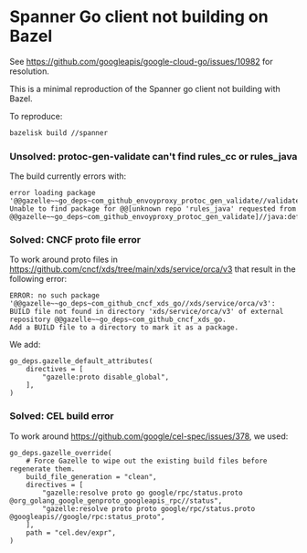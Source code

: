 # Spanner Go client not building on Bazel

See https://github.com/googleapis/google-cloud-go/issues/10982 for resolution.

This is a minimal reproduction of the Spanner go client not building with Bazel.

To reproduce:

```sh
bazelisk build //spanner
```

### Unsolved: protoc-gen-validate can't find rules_cc or rules_java

The build currently errors with:

```
error loading package '@@gazelle~~go_deps~com_github_envoyproxy_protoc_gen_validate//validate':
Unable to find package for @@[unknown repo 'rules_java' requested from @@gazelle~~go_deps~com_github_envoyproxy_protoc_gen_validate]//java:defs.bz
```


### Solved: CNCF proto file error

To work around proto files in https://github.com/cncf/xds/tree/main/xds/service/orca/v3 that result in the following
error:

```
ERROR: no such package '@@gazelle~~go_deps~com_github_cncf_xds_go//xds/service/orca/v3':
BUILD file not found in directory 'xds/service/orca/v3' of external repository @@gazelle~~go_deps~com_github_cncf_xds_go.
Add a BUILD file to a directory to mark it as a package.
```

We add:

```bazel
go_deps.gazelle_default_attributes(
    directives = [
        "gazelle:proto disable_global",
    ],
)
```

### Solved: CEL build error

To work around https://github.com/google/cel-spec/issues/378, we used:

```bazel
go_deps.gazelle_override(
    # Force Gazelle to wipe out the existing build files before regenerate them.
    build_file_generation = "clean",
    directives = [
        "gazelle:resolve proto go google/rpc/status.proto @org_golang_google_genproto_googleapis_rpc//status",
        "gazelle:resolve proto proto google/rpc/status.proto @googleapis//google/rpc:status_proto",
    ],
    path = "cel.dev/expr",
)
```
